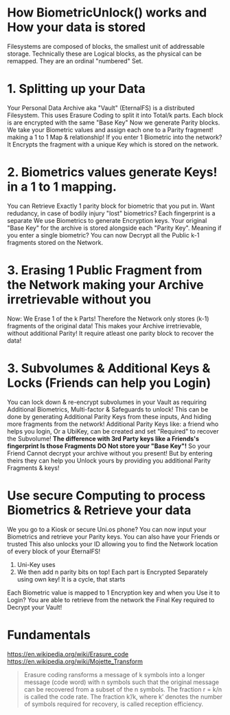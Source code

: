 # How BiometricUnlock() works and How your data is stored
Filesystems are composed of blocks, the smallest unit of addressable storage. Technically these are Logical blocks, as the physical can be remapped. They are an ordinal "numbered" Set.

# 1. Splitting up your Data
Your Personal Data Archive aka "Vault" (EternalFS) is a distributed Filesystem. This uses Erasure Coding to split it into Total/k parts. Each block is are encrypted with the same "Base Key"
Now we generate Parity blocks.
We take your Biometric values and assign each one to a Parity fragment! making a 1 to 1 Map & relationship! If you enter 1 Biometric into the network? It Encrypts the fragment with a unique Key which is stored on the network.

# 2. Biometrics values generate Keys! in a 1 to 1 mapping.
You can Retrieve Exactly 1 parity block for biometric that you put in. Want redudancy, in case of bodily injury "lost" biometrics? Each fingerprint is a separate
We use Biometrics to generate Encryption keys. Your original "Base Key" for the archive is stored alongside each "Parity Key". Meaning if you enter a single biometric? You can now Decrypt all the Public k-1 fragments stored on the Network.

# 3. Erasing 1 Public Fragment from the Network making your Archive irretrievable without you
Now: We Erase 1 of the k Parts! Therefore the Network only stores (k-1) fragments of the original data! This makes your Archive irretrievable, without additional Parity! It require atleast one parity block to recover the data!

# 3. Subvolumes & Additional Keys & Locks (Friends can help you Login)
You can lock down & re-encrypt subvolumes in your Vault as requiring Additional Biometrics, Multi-factor & Safeguards to unlock! This can be done by generating Additional Parity Keys from these inputs, And hiding more fragments from the network!
Additional Parity Keys like: a friend who helps you login, Or a UbiKey, can be created and set "Required" to recover the Subvolume!
**The difference with 3rd Party keys like a Friends's fingerprint Is those Fragments DO Not store your "Base Key"!** So your Friend Cannot decrypt your archive without you present! But by entering theirs they can help you Unlock yours by providing you additional Parity Fragments & keys!

# Use secure Computing to process Biometrics & Retrieve your data
We you go to a Kiosk or secure Uni.os phone? You can now input your Biometrics and retrieve your Parity keys. You can also have your Friends or trusted
This also unlocks your ID allowing you to find the Network location of every block of your EternalFS!

1. Uni-Key uses 
2. We then add n parity bits on top!
Each part is Encrypted Separately using own key! It is a cycle, that starts 

Each Biometric value is mapped to 1 Encryption key and when you Use it to Login? You are able to retrieve from the network the Final Key required to Decrypt your Vault!

# Fundamentals
https://en.wikipedia.org/wiki/Erasure_code
https://en.wikipedia.org/wiki/Mojette_Transform
>Erasure coding ransforms a message of k symbols into a longer message (code word) with n symbols such that the original message can be recovered from a subset of the n symbols. The fraction r = k/n is called the code rate. The fraction k’/k, where k’ denotes the number of symbols required for recovery, is called reception efficiency.
